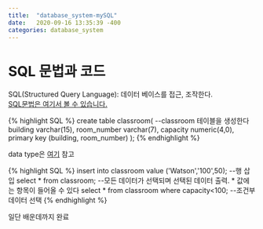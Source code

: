 ```yaml
---
title:  "database_system-mySQL"
date:   2020-09-16 13:35:39 -400
categories: database_system
---
```


# SQL 문법과 코드   
SQL(Structured Query Language): 데이터 베이스를 접근, 조작한다.   
[SQL문법은 여기서 볼 수 있습니다.][SQL_site]

{% highlight SQL %}
create table classroom(     --classroom 테이블을 생성한다
    building    varchar(15),
    room_number varchar(7),
    capacity    numeric(4,0),
    primary key (building, room_number)
);
{% endhighlight %}

data type은 [여기][SQL_datatype] 참고   

{% highlight SQL %}
insert into classroom value ('Watson','100',50); --행 삽입 
select * from classroom; --모든 데이터가 선택되며 선택된 데이터 출력. * 값에는 항목이 들어올 수 있다
select * from classroom where capacity<100; --조건부 데이터 선택
{% endhighlight %}

일단 배운데까지 완료

[SQL_site]:     https://www.w3schools.com/sql/default.asp
[SQL_datatype]: https://www.w3schools.com/sql/sql_datatypes.asp